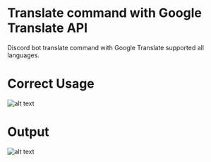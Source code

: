 # Translate command with Google Translate API

Discord bot translate command with Google Translate supported all languages.

# Correct Usage

![alt text](https://media.discordapp.net/attachments/786493986042675243/857900872108867604/unknown.png)

# Output

![alt text](https://media.discordapp.net/attachments/786493986042675243/857901710285471774/unknown.png)


